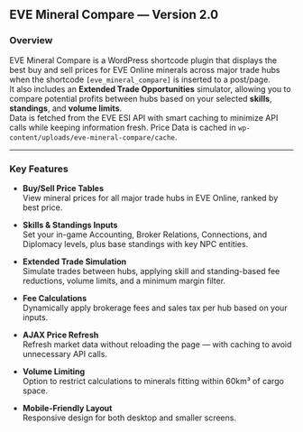 ## EVE Mineral Compare — Version 2.0

### Overview
EVE Mineral Compare is a WordPress shortcode plugin that displays the best buy and sell prices for EVE Online minerals across major trade hubs when the shortcode `[eve_mineral_compare]` is inserted to a post/page.  
It also includes an **Extended Trade Opportunities** simulator, allowing you to compare potential profits between hubs based on your selected **skills**, **standings**, and **volume limits**.  
Data is fetched from the EVE ESI API with smart caching to minimize API calls while keeping information fresh.
Price Data is cached in `wp-content/uploads/eve-mineral-compare/cache`.

---

### Key Features
- **Buy/Sell Price Tables**  
  View mineral prices for all major trade hubs in EVE Online, ranked by best price.

- **Skills & Standings Inputs**  
  Set your in-game Accounting, Broker Relations, Connections, and Diplomacy levels, plus base standings with key NPC entities.
  
- **Extended Trade Simulation**  
  Simulate trades between hubs, applying skill and standing-based fee reductions, volume limits, and a minimum margin filter.

- **Fee Calculations**  
  Dynamically apply brokerage fees and sales tax per hub based on your inputs.

- **AJAX Price Refresh**  
  Refresh market data without reloading the page — with caching to avoid unnecessary API calls.

- **Volume Limiting**  
  Option to restrict calculations to minerals fitting within 60km³ of cargo space.

- **Mobile-Friendly Layout**  
  Responsive design for both desktop and smaller screens.
